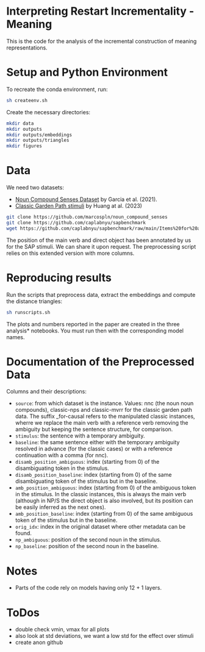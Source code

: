 # Interpreting Restart Incrementality - Meaning

This is the code for the analysis of the incremental construction of meaning
representations.


# Setup and Python Environment

To recreate the conda environment, run:

```bash
sh createenv.sh
``` 

Create the necessary directories:

```bash
mkdir data
mkdir outputs
mkdir outputs/embeddings
mkdir outputs/triangles
mkdir figures
```

# Data

We need two datasets:

- [Noun Compound Senses Dataset](https://github.com/marcospln/noun_compound_senses) 
by Garcia et al. (2021).
- [Classic Garden Path stimuli](https://github.com/caplabnyu/sapbenchmark)
by Huang at al. (2023)

```bash
git clone https://github.com/marcospln/noun_compound_senses
git clone https://github.com/caplabnyu/sapbenchmark
wget https://github.com/caplabnyu/sapbenchmark/raw/main/Items%20for%20all%20subsets.xlsx
```

The position of the main verb and direct object has been annotated by us for 
the SAP stimuli. We can share it upon request. The preprocessing script
relies on this extended version with more columns.

# Reproducing results

Run the scripts that preprocess data, extract the embeddings and compute the
distance triangles:

```bash
sh runscripts.sh
``` 

The plots and numbers reported in the paper are created in the three analysis*
notebooks. You must run then with the corresponding model names.

# Documentation of the Preprocessed Data

Columns and their descriptions:

- ```source```: from which dataset is the instance. Values: nnc (the noun noun compounds), classic-nps and classic-mvrr for the classic garden path data. The suffix _for-causal refers to the manipulated classic instances, wherre we replace the main verb with a reference verb removing the ambiguity but keeping the sentence structure, for comparison.
- ```stimulus```: the sentence with a temporary ambiguity.
- ```baseline```: the same sentence either with the temporary ambiguity resolved in advance (for the classic cases) or with a reference continuation with a comma (for nnc).
- ```disamb_position_ambiguous```: index (starting from 0) of the disambiguating token in the stimulus.
- ```disamb_position_baseline```: index (starting from 0) of the same disambiguating token of the stimulus but in the baseline.
- ```amb_position_ambiguous```: index (starting from 0) of the ambiguous token in the stimulus. In the classic instances, this is always the main verb (although in NP/S the direct object is also involved, but its position can be easily inferred as the next ones).
- ```amb_position_baseline```: index (starting from 0) of the same ambiguous token of the stimulus but in the baseline.
- ```orig_idx```: index in the original dataset where other metadata can be found.
- ```np_ambiguous```: position of the second noun in the stimulus.
- ```np_baseline```: position of the second noun in the baseline.

# Notes
- Parts of the code rely on models having only 12 + 1 layers.

# ToDos

- double check vmin, vmax for all plots
- also look at std deviations, we want a low std for the effect over stimuli  
- create anon github
